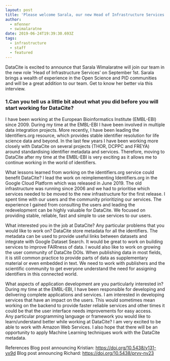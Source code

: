 ```yaml
---
layout: post
title: 'Please welcome Sarala, our new Head of Infrastructure Services'
author:
  - mfenner
  - swimalaratne
date: 2019-06-24T19:39:30.693Z
tags:
  - infrastructure
  - staff
  - featured
---
```

DataCite is excited to announce that Sarala Wimalaratne will join our team in the new role ’Head of Infrastructure Services’ on September 1st. Sarala brings a wealth of experience in the Open Science and PID communities and will be a great addition to our team. Get to know her better via this interview.

### 1.Can you tell us a little bit about what you did before you will start working for DataCite?

I have been working at the European Bioinformatics Institute (EMBL-EBI) since 2009. During my time at the EMBL-EBI I have been involved in multiple data integration projects. More recently, I have been leading the Identifiers.org resource, which provides stable identifier resolution for life science data and beyond.
In the last few years I have been working more closely with DataCite on several projects (THOR, DCPPC and FREYA) around standardising identifier metadata and services. Therefore, moving to DataCite after my time at the EMBL-EBI is very exciting as it allows me to continue working in the world of identifiers. 

What lessons learned from working on the identifiers.org service could benefit DataCite?
I lead the work on reimplementing Identifiers.org in the Google Cloud Platform which was released in June 2019. The old infrastructure was running since 2006 and we had to prioritise which services needed to be moved to the new infrastructure for the first release. I spent time with our users and the community prioritizing our services. The experience I gained from consulting the users and leading the redevelopment can be highly valuable for DataCite. We focused on providing stable, reliable, fast and simple to use services to our users.

What interested you in the job at DataCite? Any particular problems that you would like to work on?
DataCite store metadata for all the identifiers. The metadata can be used to provide useful links between datasets and integrate with Google Dataset Search. It would be great to work on building services to improve FAIRness of data.
I would also like to work on growing the user community of DataCite DOIs. When publishing data in most fields, it is still common practice to provide parts of data as supplementary material or even embedded in text. We need to work with publishers and the scientific community to get everyone understand the need for assigning identifiers in this connected world.

What aspects of application development are you particularly interested in?
During my time at the EMBL-EBI, I have been responsible for developing and delivering complete applications and services. I am interested in developing services that have an impact on the users. This would sometimes mean working on the backend to provide faster reliable services and other times it could be that the user interface needs improvements for easy access.  
Any particular programming language or framework you would like to learn/understand better while working at DataCite?
I am very excited to be able to work with Amazon Web Services. I also hope that there will be an opportunity to apply Machine Learning techniques work with the DataCite metadata. 

References
Blog post announcing Kristian: https://doi.org/10.5438/y131-yx9d
Blog post announcing Richard: https://doi.org/10.5438/prvv-nv23 
